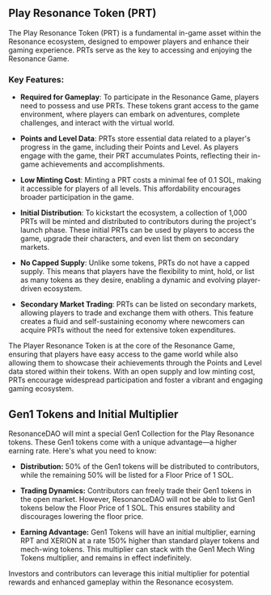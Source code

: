## Play Resonance Token (PRT)

The Play Resonance Token (PRT) is a fundamental in-game asset within the Resonance ecosystem, designed to empower players and enhance their gaming experience. PRTs serve as the key to accessing and enjoying the Resonance Game.

### Key Features:

- **Required for Gameplay**: To participate in the Resonance Game, players need to possess and use PRTs. These tokens grant access to the game environment, where players can embark on adventures, complete challenges, and interact with the virtual world.

- **Points and Level Data**: PRTs store essential data related to a player's progress in the game, including their Points and Level. As players engage with the game, their PRT accumulates Points, reflecting their in-game achievements and accomplishments.

- **Low Minting Cost**: Minting a PRT costs a minimal fee of 0.1 SOL, making it accessible for players of all levels. This affordability encourages broader participation in the game.

- **Initial Distribution**: To kickstart the ecosystem, a collection of 1,000 PRTs will be minted and distributed to contributors during the project's launch phase. These initial PRTs can be used by players to access the game, upgrade their characters, and even list them on secondary markets.

- **No Capped Supply**: Unlike some tokens, PRTs do not have a capped supply. This means that players have the flexibility to mint, hold, or list as many tokens as they desire, enabling a dynamic and evolving player-driven ecosystem.

- **Secondary Market Trading**: PRTs can be listed on secondary markets, allowing players to trade and exchange them with others. This feature creates a fluid and self-sustaining economy where newcomers can acquire PRTs without the need for extensive token expenditures.

The Player Resonance Token is at the core of the Resonance Game, ensuring that players have easy access to the game world while also allowing them to showcase their achievements through the Points and Level data stored within their tokens. With an open supply and low minting cost, PRTs encourage widespread participation and foster a vibrant and engaging gaming ecosystem.

## Gen1 Tokens and Initial Multiplier

ResonanceDAO will mint a special Gen1 Collection for the Play Resonance tokens. These Gen1 tokens come with a unique advantage—a higher earning rate. Here's what you need to know:

- **Distribution:** 50% of the Gen1 tokens will be distributed to contributors, while the remaining 50% will be listed for a Floor Price of 1 SOL.

- **Trading Dynamics:** Contributors can freely trade their Gen1 tokens in the open market. However, ResonanceDAO will not be able to list Gen1 tokens below the Floor Price of 1 SOL. This ensures stability and discourages lowering the floor price.

- **Earning Advantage:** Gen1 Tokens will have an initial multiplier, earning RPT and XERION at a rate 150% higher than standard player tokens and mech-wing tokens. This multiplier can stack with the Gen1 Mech Wing Tokens multiplier, and remains in effect indefinitely. 

Investors and contributors can leverage this initial multiplier for potential rewards and enhanced gameplay within the Resonance ecosystem. 

